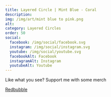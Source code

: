 ```yaml
---
title: Layered Circle | Mint Blue - Coral
description: 
img: /img/art/mint blue to pink.png
alt: 
category: Layered Circles
order: 50
social:
  facebook: /img/social/facebook.svg
  instagram: /img/social/instagram.svg
  youtube: /img/social/youtube.svg
  facebookAlt: Facebook
  instagramAlt: Instagram
  youtubeAlt: Youtube
---
```

Like what you see? Support me with some merch

<a href='https://www.redbubble.com/shop/ap/103708483' class="btn btn-primary store-link">
Redbubble
</a>